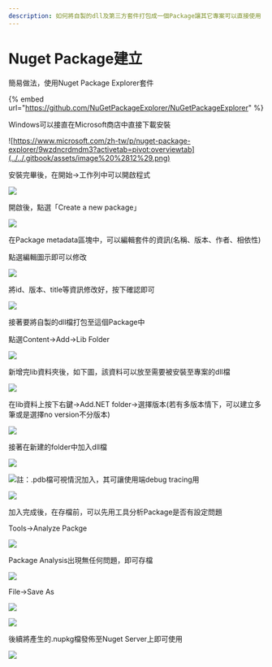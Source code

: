 ```yaml
---
description: 如何將自製的dll及第三方套件打包成一個Package讓其它專案可以直接使用
---
```


# Nuget Package建立

簡易做法，使用Nuget Package Explorer套件

{% embed url="https://github.com/NuGetPackageExplorer/NuGetPackageExplorer" %}

Windows可以接直在Microsoft商店中直接下載安裝

![https://www.microsoft.com/zh-tw/p/nuget-package-explorer/9wzdncrdmdm3?activetab=pivot:overviewtab](../../.gitbook/assets/image%20%2812%29.png)

安裝完畢後，在開始→工作列中可以開啟程式

![](../../.gitbook/assets/image%20%2826%29.png)

開啟後，點選「Create a new package」

![](../../.gitbook/assets/image%20%28206%29.png)

在Package metadata區塊中，可以編輯套件的資訊\(名稱、版本、作者、相依性\)

點選編輯圖示即可以修改

![](../../.gitbook/assets/image%20%2864%29.png)

將id、版本、title等資訊修改好，按下確認即可

![](../../.gitbook/assets/image%20%2884%29.png)

接著要將自製的dll檔打包至這個Package中

點選Content→Add→Lib Folder

![](../../.gitbook/assets/image%20%2810%29.png)

新增完lib資料夾後，如下圖，該資料可以放至需要被安裝至專案的dll檔

![](../../.gitbook/assets/image%20%2846%29.png)

在lib資料上按下右鍵→Add.NET folder→選擇版本\(若有多版本情下，可以建立多筆或是選擇no version不分版本\)

![](../../.gitbook/assets/image%20%2885%29.png)

接著在新建的folder中加入dll檔

![](../../.gitbook/assets/image%20%2834%29.png)

![&#x8A3B;&#xFF1A;.pdb&#x6A94;&#x53EF;&#x8996;&#x60C5;&#x6CC1;&#x52A0;&#x5165;&#xFF0C;&#x5176;&#x53EF;&#x8B93;&#x4F7F;&#x7528;&#x7AEF;debug tracing&#x7528;](../../.gitbook/assets/image%20%28111%29.png)

![](../../.gitbook/assets/image%20%28159%29.png)

加入完成後，在存檔前，可以先用工具分析Package是否有設定問題

Tools→Analyze Packge

![](../../.gitbook/assets/image%20%2889%29.png)

Package Analysis出現無任何問題，即可存檔

![](../../.gitbook/assets/image%20%28164%29.png)

File→Save As

![](../../.gitbook/assets/image%20%286%29.png)

![](../../.gitbook/assets/image%20%28106%29.png)

後續將產生的.nupkg檔發佈至Nuget Server上即可使用

![](../../.gitbook/assets/image%20%2870%29.png)

